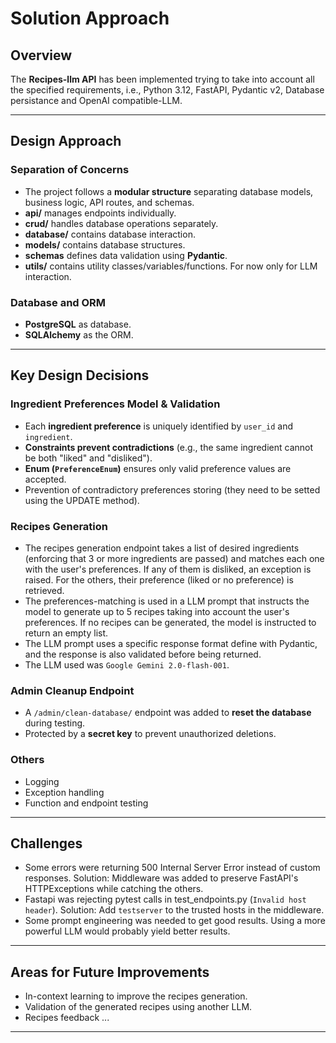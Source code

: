 # Solution Approach

## Overview  
The **Recipes-llm API** has been implemented trying to take into account all the specified requirements, i.e., Python 3.12, FastAPI, Pydantic v2, Database persistance and OpenAI compatible-LLM.  

---

## Design Approach  

### **Separation of Concerns**
- The project follows a **modular structure** separating database models, business logic, API routes, and schemas.  
- **api/** manages endpoints individually.  
- **crud/** handles database operations separately.  
- **database/** contains database interaction.
- **models/** contains database structures.  
- **schemas** defines data validation using **Pydantic**.  
- **utils/** contains utility classes/variables/functions. For now only for LLM interaction.

### **Database and ORM**  
- **PostgreSQL** as database.  
- **SQLAlchemy** as the ORM.  

---

## Key Design Decisions  

### **Ingredient Preferences Model & Validation**  
- Each **ingredient preference** is uniquely identified by `user_id` and `ingredient`.  
- **Constraints prevent contradictions** (e.g., the same ingredient cannot be both "liked" and "disliked").  
- **Enum (`PreferenceEnum`)** ensures only valid preference values are accepted. 
- Prevention of contradictory preferences storing (they need to be setted using the UPDATE method). 

### **Recipes Generation**  
- The recipes generation endpoint takes a list of desired ingredients (enforcing that 3 or more ingredients are passed) and matches each one with the user's preferences. If any of them is disliked, an exception is raised. For the
others, their preference (liked or no preference) is retrieved.
- The preferences-matching is used in a LLM prompt that instructs the model to generate up to 5 recipes taking into account the user's preferences. If no recipes can be generated, the model
is instructed to return an empty list.
- The LLM prompt uses a specific response format define with Pydantic, and the response is also validated before being returned.
- The LLM used was `Google Gemini 2.0-flash-001`.

### **Admin Cleanup Endpoint**  
- A `/admin/clean-database/` endpoint was added to **reset the database** during testing.  
- Protected by a **secret key** to prevent unauthorized deletions.

### **Others**  
- Logging
- Exception handling
- Function and endpoint testing

---

## Challenges

- Some errors were returning 500 Internal Server Error instead of custom responses. Solution: Middleware was added to preserve FastAPI's HTTPExceptions while catching the others.
- Fastapi was rejecting pytest calls in test_endpoints.py (`Invalid host header`). Solution: Add `testserver` to the trusted hosts in the middleware.
- Some prompt engineering was needed to get good results. Using a more powerful LLM would probably yield better results.

---

## Areas for Future Improvements  
- In-context learning to improve the recipes generation.
- Validation of the generated recipes using another LLM.
- Recipes feedback
...
  
---

